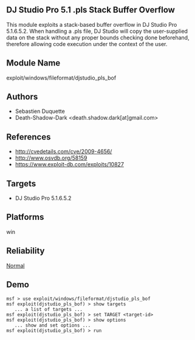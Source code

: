 ## DJ Studio Pro 5.1 .pls Stack Buffer Overflow

This module exploits a stack-based buffer overflow in DJ 
Studio Pro 5.1.6.5.2. When handling a .pls file, DJ Studio 
will copy the user-supplied data on the stack without any 
proper bounds checking done beforehand, therefore allowing 
code execution under the context of the user.


## Module Name
exploit/windows/fileformat/djstudio_pls_bof

## Authors
* Sebastien Duquette
* Death-Shadow-Dark <death.shadow.dark[at]gmail.com>


## References
* http://cvedetails.com/cve/2009-4656/
* http://www.osvdb.org/58159
* https://www.exploit-db.com/exploits/10827



## Targets
* DJ Studio Pro 5.1.6.5.2


## Platforms
win

## Reliability
[Normal](https://github.com/rapid7/metasploit-framework/wiki/Exploit-Ranking)

## Demo

```
msf > use exploit/windows/fileformat/djstudio_pls_bof
msf exploit(djstudio_pls_bof) > show targets
   ... a list of targets ...
msf exploit(djstudio_pls_bof) > set TARGET <target-id>
msf exploit(djstudio_pls_bof) > show options
   ... show and set options ...
msf exploit(djstudio_pls_bof) > run
```
    
    